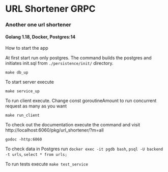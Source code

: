 # URL Shortener GRPC
### Another one url shortener
#### Golang 1.18, Docker, Postgres:14

How to start the app

At first start run only postgres.
The command builds the postgres and initiates init.sql from ``./persistence/init/`` directory.

```make db_up```

To start server execute

```make service_up```

To run client execute. Change const goroutineAmount to run concurrent request as many as you want

```make run_client```

To check out the documentation execute the command and visit http://localhost:6060/pkg/url_shortener/?m=all

```godoc -http:6060```

To check data in Postgres run
```docker exec -it pgdb bash```, ```psql -U backend -t urls```, ```select * from urls;```

To run tests execute
```make test_service```

